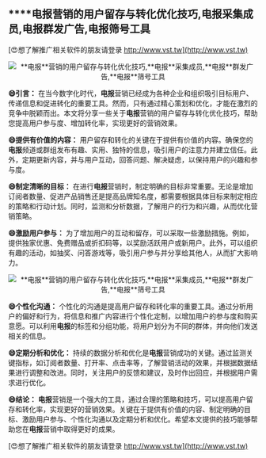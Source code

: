 ## ****电报**营销的用户留存与转化优化技巧,**电报**采集成员,**电报**群发广告,**电报**筛号工具**

[😍想了解推广相关软件的朋友请登录 http://www.vst.tw](http://www.vst.tw)

 <center><img src="https://vst.tw/MP4/tuiguang/png/0.png" alt="**电报**营销的用户留存与转化优化技巧,**电报**采集成员,**电报**群发广告,**电报**筛号工具"></center>

**😄引言：**
在当今数字化时代，**电报**营销已经成为各种企业和组织吸引目标用户、传递信息和促进转化的重要工具。然而，只有通过精心策划和优化，才能在激烈的竞争中脱颖而出。本文将分享一些关于**电报**营销的用户留存与转化优化技巧，帮助您提高用户参与度、增加转化率，实现更好的营销效果。

**😄提供有价值的内容：**
用户留存和转化的关键在于提供有价值的内容。确保您的**电报**频道或群组发布有趣、实用、独特的信息，吸引用户的注意力并建立信任。此外，定期更新内容，并与用户互动，回答问题、解决疑虑，以保持用户的兴趣和参与度。

**😄制定清晰的目标：**
在进行**电报**营销时，制定明确的目标非常重要。无论是增加订阅者数量、促进产品销售还是提高品牌知名度，都需要根据具体目标来制定相应的策略和行动计划。同时，监测和分析数据，了解用户的行为和兴趣，从而优化营销策略。

**😄激励用户参与：**
为了增加用户的互动和留存，可以采取一些激励措施。例如，提供独家优惠、免费赠品或折扣码等，以奖励活跃用户或新用户。此外，可以组织有趣的活动，如抽奖、问答游戏等，吸引用户参与并分享给其他人，从而扩大影响力。

 <center><img src="https://vst.tw/MP4/tuiguang/png/2.png" alt="**电报**营销的用户留存与转化优化技巧,**电报**采集成员,**电报**群发广告,**电报**筛号工具"></center>

**😄个性化沟通：**
个性化的沟通是提高用户留存和转化率的重要工具。通过分析用户的偏好和行为，将信息和推广内容进行个性化定制，以增加用户的参与度和购买意愿。可以利用**电报**的标签和分组功能，将用户划分为不同的群体，并向他们发送相关的信息。

**😄定期分析和优化：**
持续的数据分析和优化是**电报**营销成功的关键。通过监测关键指标，如订阅者数量、打开率、点击率等，了解营销活动的效果，并根据数据结果进行调整和改进。同时，关注用户的反馈和建议，及时作出回应，并根据用户需求进行优化。

**😄结论：**
**电报**营销是一个强大的工具，通过合理的策略和技巧，可以提高用户留存和转化率，实现更好的营销效果。关键在于提供有价值的内容、制定明确的目标、激励用户参与、个性化沟通以及定期分析和优化。希望本文提供的技巧能够帮助您在**电报**营销中取得更好的成果。

[😍想了解推广相关软件的朋友请登录 http://www.vst.tw](http://www.vst.tw)



